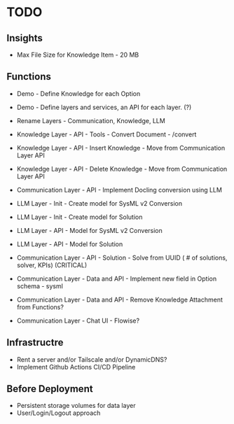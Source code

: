 # TODO

## Insights
- Max File Size for Knowledge Item - 20 MB

## Functions
- Demo - Define Knowledge for each Option
- Demo - Define layers and services, an API for each layer. (?)

- Rename Layers - Communication, Knowledge, LLM

- Knowledge Layer - API - Tools - Convert Document - /convert
- Knowledge Layer - API - Insert Knowledge - Move from Communication Layer API
- Knowledge Layer - API - Delete Knowledge - Move from Communication Layer API
- Communication Layer - API - Implement Docling conversion using LLM
- LLM Layer - Init - Create model for SysML v2 Conversion
- LLM Layer - Init - Create model for Solution
- LLM Layer - API - Model for SysML v2 Conversion
- LLM Layer - API - Model for Solution
- Communication Layer - API - Solution - Solve from UUID ( # of solutions, solver, KPIs) (CRITICAL)
- Communication Layer - Data and API - Implement new field in Option schema - sysml
- Communication Layer - Data and API - Remove Knowledge Attachment from Functions?
- Communication Layer - Chat UI - Flowise?


## Infrastructre
- Rent a server and/or Tailscale and/or DynamicDNS?
- Implement Github Actions CI/CD Pipeline

## Before Deployment
- Persistent storage volumes for data layer
- User/Login/Logout approach